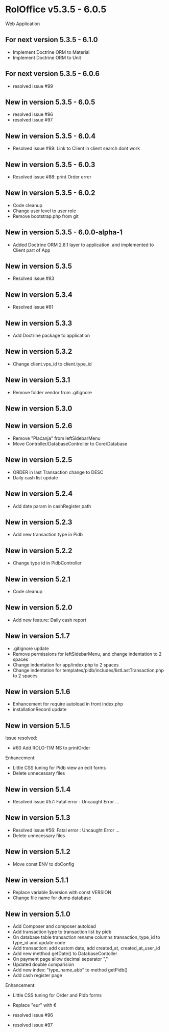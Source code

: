 # RolOffice v5.3.5 - 6.0.5

Web Application

## For next version 5.3.5 - 6.1.0

- Implement Doctrine ORM to Material
- Implement Doctrine ORM to Unit

## For next version 5.3.5 - 6.0.6

- resolved issue #99

## New in version 5.3.5 - 6.0.5

- resolved issue #96
- resolved issue #97

## New in version 5.3.5 - 6.0.4

- Resolved issue #89: Link to Client in client search dont work

## New in version 5.3.5 - 6.0.3

- Resolved issue #88: print Order error

## New in version 5.3.5 - 6.0.2

- Code cleanup
- Change user level to user role
- Remove bootstrap.php from git

## New in version 5.3.5 - 6.0.0-alpha-1

- Added Doctrine ORM 2.8.1 layer to application. and implemented to Client part of App

## New in version 5.3.5

- Resolved issue #83

## New in version 5.3.4

- Resolved issue #81 

## New in version 5.3.3

- Add Doctrine package to application

## New in version 5.3.2

- Change client.vps_id to client.type_id

## New in version 5.3.1

- Remove folder vendor from .gitignore

## New in version 5.3.0

## New in version 5.2.6

- Remove "Plaćanja" from leftSidebarMenu
- Move Controller/DatabaseController to Core/Database

## New in version 5.2.5

- ORDER in last Transaction change to DESC
- Daily cash list update

## New in version 5.2.4

- Add date param in cashRegister path

## New in version 5.2.3

- Add new transaction type in Pidb

## New in version 5.2.2

- Change type id in PidbController

## New in version 5.2.1

- Code cleanup

## New in version 5.2.0

- Add new feature: Daily cash report

## New in version 5.1.7

- .gitignore update
- Remove permissions for leftSidebarMenu, and change indentation to 2 spaces
- Change indentation for app/index.php to 2 spaces
- Change indentation for templates/pidb/includes/listLastTransaction.php to 2 spaces

## New in version 5.1.6

- Enhancement for require autoload in front index.php
- installationRecord update

## New in version 5.1.5

Issue resolved:

- #60 Add ROLO-TIM NS to printOrder

Enhancement:

- Little CSS tuning for Pidb view an edit forms
- Delete unnecessary files

## New in version 5.1.4

- Resolved issue #57: Fatal error : Uncaught Error ...

## New in version 5.1.3

- Resolved issue #56: Fatal error : Uncaught Error ...
- Delete unnecessary files

## New in version 5.1.2

- Move const ENV to dbConfig

## New in version 5.1.1

- Replace variable $version with const VERSION
- Change file name for dump database

## New in version 5.1.0

- Add Composer and composer autoload
- Add transaction type to transaction list by pidb
- On database table transaction rename columns transaction_type_id to type_id and update code
- Add transaction: add custom date, add created_at, created_at_user_id
- Add new metthod getDate() to DatabaseContoller
- On payment page allow decimal separator ","
- Updated double comparision
- Add new index: "type_name_abb" to method getPidb()
- Add cash register page

Enhancement:

- Little CSS tuning for Order and Pidb forms
- Replace "eur" with €

- resolved issue #96
- resolved issue #97
